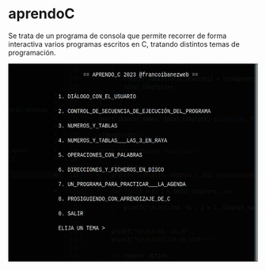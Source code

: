 # aprendoC
Se trata de un programa de consola que permite recorrer de forma interactiva
varios programas escritos en C, tratando distintos temas de programación.

<div align="center">
<img src="./assets/img/aprendo_C_menu_01.webp" 
width="600px" height="400px">
</div>
